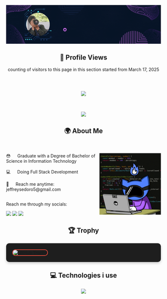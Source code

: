 <div style="text-align: center;">
 <a href="https://portfolio-tan-psi-25.vercel.app/" target="_blank">
  <img src="/assets/jep.gif" alt="Jeffrey">
  </a>
</div>

<div align=center>

## 👤 Profile Views

counting of visitors to this page in this section started from March 17, 2025

<br><br>


![](https://count.getloli.com/get/@Myzino.github.readme)

<br><br>
<img src="https://readme-typing-svg.herokuapp.com?font=Orbitron&size=26&pause=1000&vCenter=false&color=8A2BE2&width=500&lines=Welcome+to+my+github+profile!;Currently+Exploring+Microservices.;" />

</div>

## <p align="center">🌍 About Me</p>
<br>
<p>


<div>
  <div>
    <img src="/assets/giphy.gif" alt="gif" align="right" width="200">
    <span>
      😳 &emsp; Graduate with a Degree of Bachelor of Science in Information Technology<br/><br/>
      💻 &emsp; Doing Full Stack Development <br/><br/>
      🧐 &emsp; Reach me anytime: jeffreysedoro5@gmail.com<br/><br/>
    </span>
  </div>
</div>


<p>Reach me through my socials: </p>
<p>
<a href = "https://x.com/Jepriii08/"><img src="https://img.icons8.com/fluent/48/000000/twitter.png"/></a>
<a href = "https://www.instagram.com/myzino_/"><img src="https://img.icons8.com/fluent/48/000000/instagram-new.png"/></a>
<a href = "https://www.facebook.com/Benkiekun/"><img src="https://img.icons8.com/color/48/000000/facebook-new.png"/></a>
</p>

## <p align="center">🏆 Trophy</p>

<p style="background-color: #1e1e1e; padding: 20px; border-radius: 10px; box-shadow: 0px 4px 8px rgba(0, 0, 0, 0.2);">

<img src="https://github-profile-trophy.vercel.app/?username=Jeopri&margin-w=5&margin-h=5&theme=darkhub&no-bg=true&no-frame=true&rank=SECRET,SSS,SS,S,AAA,AA,A,B,C&column=7&title=PullRequest,Commits,Stars,Repositories,Issues" alt="GitHub Trophy" style="border: 2px solid #e74c3c; border-radius: 10px;">


</p>


## <p align="center">💻 Technologies i use</p>
<p align="center">
  <img align="center" src="https://skillicons.dev/icons?i=python,js,nodejs,laravel,arduino,react,java,django,postman,discord,mongodb,express,github&theme=dark"/>
</p>





